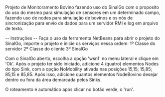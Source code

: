 Projeto de Monitoramento Bovino fazendo uso do SinalGo com o proposito do uso do mesmo para simulação de sensores 
em um determinado campo, fazendo uso de nodes para simulação de bovinos e os nós de sincronização para envio de dados para um
servidor RMI e log em arquivo de texto.

-- Instruções --
Faça o uso da ferramenta NetBeans para abrir o projeto do SinalGo, importe o projeto e inicie os serviços nessa ordem:
1º Classe do servidor
2º Classe do cliente
3º SinalGo

Com o SinalGo aberto, escolha a opção 'wsn1' no menu lateral e clique em 'Ok'.
Após o projeto ter sido iniciado, adicione 4 (quatro) elementos Nodes do tipo Sink, com a opção NoMobility ativada
nas posições 15,15; 15,85; 85,15 e 85,85. Após isso, adicione quantos elementos NodeBovino desejar dentro ou fora da 
área demarcada pelos Sinks.

O roteamento é automático após clicar no botão verde, o 'run'.
